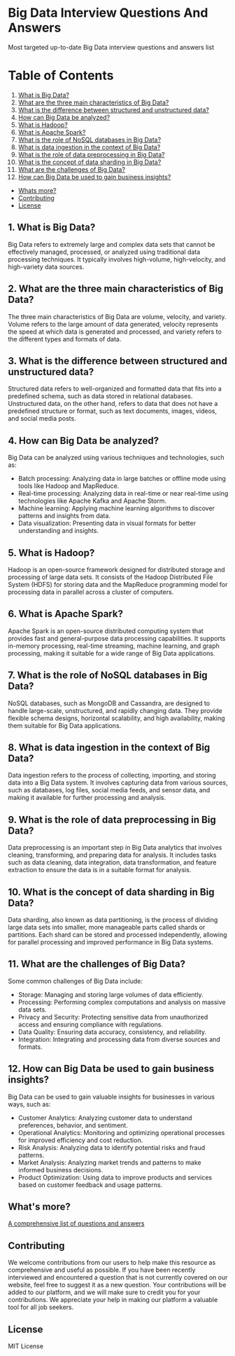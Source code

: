# Big Data Interview Questions And Answers

Most targeted up-to-date Big Data interview questions and answers list

# Table of Contents

1. [What is Big Data?](#1-what-is-big-data)
2. [What are the three main characteristics of Big Data?](#2-what-are-the-three-main-characteristics-of-big-data)
3. [What is the difference between structured and unstructured data?](#3-what-is-the-difference-between-structured-and-unstructured-data)
4. [How can Big Data be analyzed?](#4-how-can-big-data-be-analyzed)
5. [What is Hadoop?](#5-what-is-hadoop)
6. [What is Apache Spark?](#6-what-is-apache-spark)
7. [What is the role of NoSQL databases in Big Data?](#7-what-is-the-role-of-nosql-databases-in-big-data)
8. [What is data ingestion in the context of Big Data?](#8-what-is-data-ingestion-in-the-context-of-big-data)
9. [What is the role of data preprocessing in Big Data?](#9-what-is-the-role-of-data-preprocessing-in-big-data)
10. [What is the concept of data sharding in Big Data?](#10-what-is-the-concept-of-data-sharding-in-big-data)
11. [What are the challenges of Big Data?](#11-what-are-the-challenges-of-big-data)
12. [How can Big Data be used to gain business insights?](#12-how-can-big-data-be-used-to-gain-business-insights)
- [Whats more?](#whats-more)
- [Contributing](#contributing)
- [License](#license)

## 1. What is Big Data?

Big Data refers to extremely large and complex data sets that cannot be effectively managed, processed, or analyzed using traditional data processing techniques. It typically involves high-volume, high-velocity, and high-variety data sources.

## 2. What are the three main characteristics of Big Data?

The three main characteristics of Big Data are volume, velocity, and variety. Volume refers to the large amount of data generated, velocity represents the speed at which data is generated and processed, and variety refers to the different types and formats of data.

## 3. What is the difference between structured and unstructured data?

Structured data refers to well-organized and formatted data that fits into a predefined schema, such as data stored in relational databases. Unstructured data, on the other hand, refers to data that does not have a predefined structure or format, such as text documents, images, videos, and social media posts.

## 4. How can Big Data be analyzed?

Big Data can be analyzed using various techniques and technologies, such as:

- Batch processing: Analyzing data in large batches or offline mode using tools like Hadoop and MapReduce.
- Real-time processing: Analyzing data in real-time or near real-time using technologies like Apache Kafka and Apache Storm.
- Machine learning: Applying machine learning algorithms to discover patterns and insights from data.
- Data visualization: Presenting data in visual formats for better understanding and insights.

## 5. What is Hadoop?

Hadoop is an open-source framework designed for distributed storage and processing of large data sets. It consists of the Hadoop Distributed File System (HDFS) for storing data and the MapReduce programming model for processing data in parallel across a cluster of computers.

## 6. What is Apache Spark?

Apache Spark is an open-source distributed computing system that provides fast and general-purpose data processing capabilities. It supports in-memory processing, real-time streaming, machine learning, and graph processing, making it suitable for a wide range of Big Data applications.

## 7. What is the role of NoSQL databases in Big Data?

NoSQL databases, such as MongoDB and Cassandra, are designed to handle large-scale, unstructured, and rapidly changing data. They provide flexible schema designs, horizontal scalability, and high availability, making them suitable for Big Data applications.

## 8. What is data ingestion in the context of Big Data?

Data ingestion refers to the process of collecting, importing, and storing data into a Big Data system. It involves capturing data from various sources, such as databases, log files, social media feeds, and sensor data, and making it available for further processing and analysis.

## 9. What is the role of data preprocessing in Big Data?

Data preprocessing is an important step in Big Data analytics that involves cleaning, transforming, and preparing data for analysis. It includes tasks such as data cleaning, data integration, data transformation, and feature extraction to ensure the data is in a suitable format for analysis.

## 10. What is the concept of data sharding in Big Data?

Data sharding, also known as data partitioning, is the process of dividing large data sets into smaller, more manageable parts called shards or partitions. Each shard can be stored and processed independently, allowing for parallel processing and improved performance in Big Data systems.

## 11. What are the challenges of Big Data?

Some common challenges of Big Data include:

- Storage: Managing and storing large volumes of data efficiently.
- Processing: Performing complex computations and analysis on massive data sets.
- Privacy and Security: Protecting sensitive data from unauthorized access and ensuring compliance with regulations.
- Data Quality: Ensuring data accuracy, consistency, and reliability.
- Integration: Integrating and processing data from diverse sources and formats.

## 12. How can Big Data be used to gain business insights?

Big Data can be used to gain valuable insights for businesses in various ways, such as:

- Customer Analytics: Analyzing customer data to understand preferences, behavior, and sentiment.
- Operational Analytics: Monitoring and optimizing operational processes for improved efficiency and cost reduction.
- Risk Analysis: Analyzing data to identify potential risks and fraud patterns.
- Market Analysis: Analyzing market trends and patterns to make informed business decisions.
- Product Optimization: Using data to improve products and services based on customer feedback and usage patterns.

## What's more?
<a href="https://interviewplus.ai/database-administration/big-data/questions">A comprehensive list of questions and answers</a>

## Contributing
We welcome contributions from our users to help make this resource as comprehensive and useful as possible. If you have been recently interviewed and encountered a question that is not currently covered on our website, feel free to suggest it as a new question. Your contributions will be added to our platform, and we will make sure to credit you for your contributions. We appreciate your help in making our platform a valuable tool for all job seekers.

## License
MIT License

